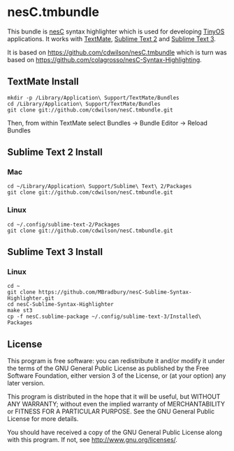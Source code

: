 # nesC.tmbundle #

This bundle is [nesC](http://nescc.sourceforge.net/) syntax highlighter which is used for developing [TinyOS](http://www.tinyos.net/) applications.
It works with [TextMate](http://macromates.com/), [Sublime Text 2](http://www.sublimetext.com/2) and [Sublime Text 3](http://www.sublimetext.com/3).

It is based on <https://github.com/cdwilson/nesC.tmbundle> which is turn was based on <https://github.com/colagrosso/nesC-Syntax-Highlighting>.

## TextMate Install ##

    mkdir -p /Library/Application\ Support/TextMate/Bundles
    cd /Library/Application\ Support/TextMate/Bundles
    git clone git://github.com/cdwilson/nesC.tmbundle.git

Then, from within TextMate select Bundles -> Bundle Editor -> Reload Bundles

## Sublime Text 2 Install ##

### Mac ###

    cd ~/Library/Application\ Support/Sublime\ Text\ 2/Packages
    git clone git://github.com/cdwilson/nesC.tmbundle.git

### Linux ###

    cd ~/.config/sublime-text-2/Packages
    git clone git://github.com/cdwilson/nesC.tmbundle.git
	
## Sublime Text 3 Install ##

### Linux ###

	cd ~
	git clone https://github.com/MBradbury/nesC-Sublime-Syntax-Highlighter.git
	cd nesC-Sublime-Syntax-Highlighter
	make st3
	cp -f nesC.sublime-package ~/.config/sublime-text-3/Installed\ Packages

## License ##

This program is free software: you can redistribute it and/or modify
it under the terms of the GNU General Public License as published by
the Free Software Foundation, either version 3 of the License, or
(at your option) any later version.

This program is distributed in the hope that it will be useful,
but WITHOUT ANY WARRANTY; without even the implied warranty of
MERCHANTABILITY or FITNESS FOR A PARTICULAR PURPOSE.  See the
GNU General Public License for more details.

You should have received a copy of the GNU General Public License
along with this program.  If not, see <http://www.gnu.org/licenses/>.
